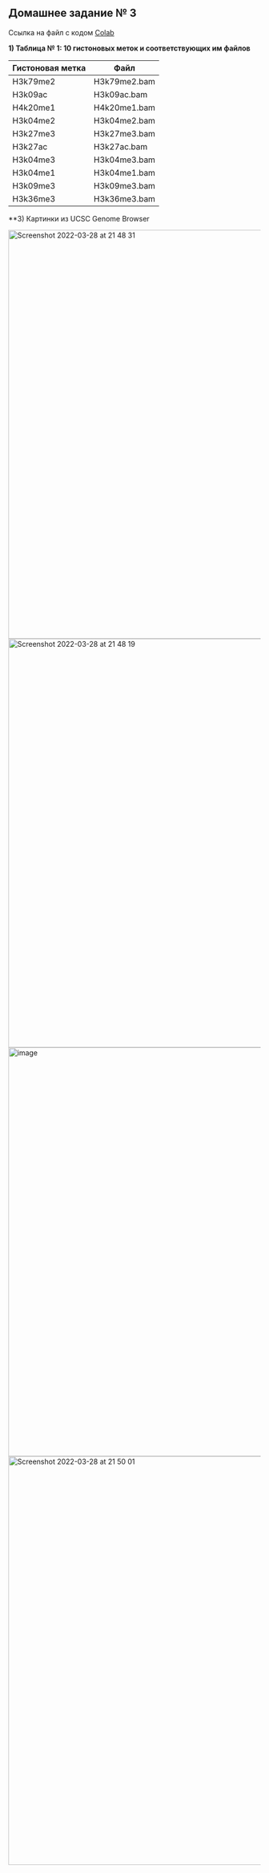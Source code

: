 ## Домашнее задание № 3

Ссылка на файл с кодом [Сolab](https://colab.research.google.com/drive/1TWn2Vmt5a2PKRsNF3sisafoI0nqcyC4p?usp=sharing)

**1) Таблица № 1: 10 гистоновых меток и соответствующих им файлов**

**Гистоновая метка** | **Файл** | 
------------ | ------------- | 
H3k79me2 | H3k79me2.bam
H3k09ac | H3k09ac.bam
H4k20me1 | H4k20me1.bam
H3k04me2 | H3k04me2.bam
H3k27me3 | H3k27me3.bam
H3k27ac  |	H3k27ac.bam
H3k04me3 | H3k04me3.bam
H3k04me1 | H3k04me1.bam
H3k09me3 | H3k09me3.bam
H3k36me3 | H3k36me3.bam


**3) Картинки из UCSC Genome Browser

<img width="815" alt="Screenshot 2022-03-28 at 21 48 31" src="https://user-images.githubusercontent.com/57996343/160466155-ebb380ca-15ce-49c1-be15-e144a5569d34.png">

<img width="815" alt="Screenshot 2022-03-28 at 21 48 19" src="https://user-images.githubusercontent.com/57996343/160466773-2152b516-a7e6-457e-9991-85580a759428.png">


<img width="815" alt="image" src="https://user-images.githubusercontent.com/57996343/160466905-d113d497-304c-48e5-85c6-d92c85597637.png">

<img width="815" alt="Screenshot 2022-03-28 at 21 50 01" src="https://user-images.githubusercontent.com/57996343/160467336-dfe60c35-c7b8-4af4-ade4-fc9063325edc.png">
